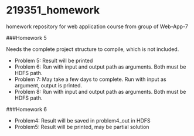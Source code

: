 # 219351_homework
homework repository for web application course from group of Web-App-7

###Homework 5

Needs the complete project structure to compile, which is not included.

- Problem 5: Result will be printed
- Problem 6: Run with input and output path as arguments. Both must be HDFS path.
- Problem 7: May take a few days to complete. Run with input as argument, output is printed.
- Problem 8: Run with input and output path as arguments. Both must be HDFS path.

###Homework 6

- Problem4: Result will be saved in problem4_out in HDFS
- Problem5: Result will be printed, may be partial solution
